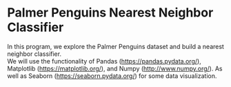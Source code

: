 # Palmer Penguins Nearest Neighbor Classifier
In this program, we explore the Palmer Penguins dataset and build a nearest neighbor classifier.   
We will use the functionality of Pandas (https://pandas.pydata.org/), Matplotlib (https://matplotlib.org/), and Numpy (http://www.numpy.org/). As well as Seaborn (https://seaborn.pydata.org/) for some data visualization.
